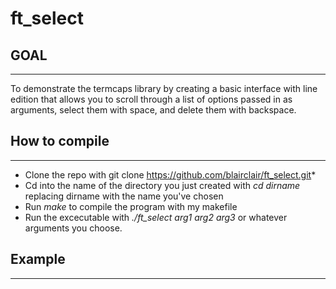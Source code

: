 # ft_select

GOAL
-----
-----
To demonstrate the termcaps library by creating a basic interface with line edition that allows you to scroll through
a list of options passed in as arguments, select them with space, and delete them with backspace.

How to compile
--------------
--------------
- Clone the repo with git clone https://github.com/blairclair/ft_select.git*
- Cd into the name of the directory you just created with *cd dirname* replacing dirname with the name you've chosen
- Run *make* to compile the program with my makefile
- Run the excecutable with *./ft_select arg1 arg2 arg3* or whatever arguments you choose.

Example
-------
-------
